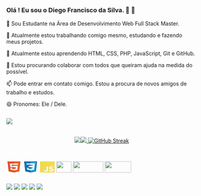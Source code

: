 ##

### Olá ! Eu sou o Diego Francisco da Silva.  👋 🤗 
 🌱 Sou Estudante na Área de Desenvolvimento Web Full Stack Master.
 
 🔭 Atualmente estou trabalhando comigo mesmo, estudando e fazendo meus projetos.
 
 🌱 Atualmente estou aprendendo HTML, CSS, PHP, JavaScript, Git e GitHub.
 
 👯 Estou procurando colaborar com todos que queiram ajuda na medida do possível.
 
 📫 Pode entrar em contato comigo. Estou a procura de novos amigos de trabalho e estudos.
 
 😄 Pronomes: Ele / Dele.

##

<a href="https://visitorbadge.io/status?path=https%3A%2F%2Fgithub.com%2Fdiegofranciscodasilva%2F"><img src="https://api.visitorbadge.io/api/combined?path=https%3A%2F%2Fgithub.com%2Fdiegofranciscodasilva%2F&labelColor=%23222324&countColor=%23555555&style=flat" /></a>

##

<div align="center">
 <a href="https://github.com/diegofranciscodasilva">
  <img height="180em" src="https://github-readme-stats.vercel.app/api?username=diegofranciscodasilva&show_icons=true&theme=dracula&include_all_commits=true&count_private=true"/><img height="180em" src="https://github-readme-stats.vercel.app/api/top-langs/?username=diegofranciscodasilva&layout=compact&langs_count=7&theme=dracula"/>
  <a href="https://git.io/streak-stats"><img src="https://streak-stats.demolab.com?user=diegofranciscodasilva&theme=dracula" alt="GitHub Streak" /></a>
</div>

##

<div style="display: inline_block"><br>
  <img align="center" height="30" width="40" src="https://raw.githubusercontent.com/devicons/devicon/master/icons/html5/html5-original.svg">
  <img align="center" height="30" width="40" src="https://raw.githubusercontent.com/devicons/devicon/master/icons/css3/css3-original.svg">
  <img align="center" height="30" width="40" src="https://raw.githubusercontent.com/devicons/devicon/master/icons/javascript/javascript-plain.svg">
  <img align="center" height="30" width="40" src="https://cdn.jsdelivr.net/gh/devicons/devicon/icons/php/php-plain.svg" />
  <img align="center" height="30" width="80" src="https://img.shields.io/badge/GitHub-100000?style=for-the-badge&logo=github&logoColor=white">
  <img align="center" height="30" width="70" src="https://img.shields.io/badge/Git-100000?style=for-the-badge&logo=git&logoColor=E94D5F">
</div>

##

<div>
  <a href="https://instagram.com/diego_francisco_da_silva" target="_blank"><img src="https://img.shields.io/badge/-Instagram-%23E4405F?style=for-the-badge&logo=instagram&logoColor=white" target="_blank" /></a>
 	<a href="https://www.linkedin.com/in/diego-francisco-da-silva" target="_blank"><img src="https://img.shields.io/badge/-LinkedIn-%230077B5?style=for-the-badge&logo=linkedin&logoColor=white" target="_blank" /></a>
  <a href = "mailto:diegofranciscodasilva@yahoo.com.br" target="_blank"><img src="https://img.shields.io/badge/-Gmail-%23333?style=for-the-badge&logo=gmail&logoColor=white" target="_blank" /></a>
  <a href="https://github.com/diegofranciscodasilva" target="_blank"><img src="https://img.shields.io/badge/GitHub-100000?style=for-the-badge&logo=github&logoColor=white" target="_blank" /></a>
  <a href="https://discord.com/diegofranciscodasilva35#3267" target="_blank"><img src="https://img.shields.io/badge/Discord-7289DA?style=for-the-badge&logo=discord&logoColor=white" target="_blank" /></a>
    
##